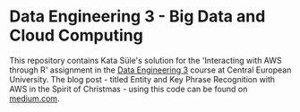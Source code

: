 # Data Engineering 3 - Big Data and Cloud Computing
This repository contains Kata Süle's solution for the 'Interacting with AWS through R' assignment in the [Data Engineering 3](https://courses.ceu.edu/courses/2020-2021/data-engineering-3-big-data-and-cloud-computing) course at Central European University. The blog post - titled Entity and Key Phrase Recognition with AWS in the Spirit of Christmas - using this code can be found on [medium.com](https://kata-sule.medium.com/entity-and-key-phrase-recognition-with-aws-in-the-spirit-of-christmas-d0f32aef2b46).
